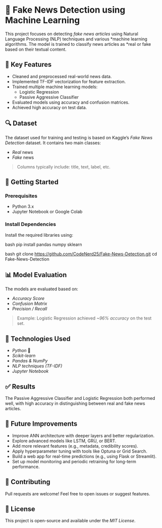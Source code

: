 # 📰 Fake News Detection using Machine Learning

This project focuses on detecting *fake news articles* using Natural Language Processing (NLP) techniques and various *machine learning algorithms. The model is trained to classify news articles as *real or fake based on their textual content.


## 🧠 Key Features

- Cleaned and preprocessed real-world news data.
- Implemented TF-IDF vectorization for feature extraction.
- Trained multiple machine learning models:
  - Logistic Regression
  - Passive Aggressive Classifier
- Evaluated models using accuracy and confusion matrices.
- Achieved high accuracy on test data.

## 🔍 Dataset

The dataset used for training and testing is based on Kaggle’s *Fake News Detection* dataset. It contains two main classes:

- *Real* news  
- *Fake* news

> Columns typically include: title, text, label, etc.

## 🚀 Getting Started

### Prerequisites

- Python 3.x
- Jupyter Notebook or Google Colab

### Install Dependencies

Install the required libraries using:

bash
pip install pandas numpy sklearn

bash
git clone https://github.com/CodeNerd25/Fake-News-Detection.git
cd Fake-News-Detection

## 📊 Model Evaluation

The models are evaluated based on:

- *Accuracy Score*  
- *Confusion Matrix*  
- *Precision / Recall*

> Example: Logistic Regression achieved *~96% accuracy* on the test set.

## 🔧 Technologies Used

- *Python* 🐍  
- *Scikit-learn*  
- *Pandas & NumPy*  
- *NLP techniques (TF-IDF)*  
- *Jupyter Notebook*

## ✅ Results

The Passive Aggressive Classifier and Logistic Regression both performed well, with high accuracy in distinguishing between real and fake news articles.

## 📌 Future Improvements

- Improve ANN architecture with deeper layers and better regularization.
- Explore advanced models like LSTM, GRU, or BERT.
- Add more relevant features (e.g., metadata, credibility scores).
- Apply hyperparameter tuning with tools like Optuna or Grid Search.
- Build a web app for real-time predictions (e.g., using Flask or Streamlit).
- Set up model monitoring and periodic retraining for long-term performance.

## 🙌 Contributing

Pull requests are welcome! Feel free to open issues or suggest features.

## 📄 License

This project is open-source and available under the *MIT License*.

